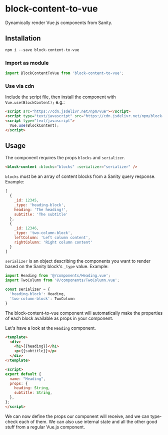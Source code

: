 # block-content-to-vue

Dynamically render Vue.js components from Sanity.

## Installation

```js
npm i --save block-content-to-vue
```

### Import as module

```js
import BlockContentToVue from 'block-content-to-vue';
```

### Use via cdn

Include the script file, then install the component with `Vue.use(BlockContent);` e.g.:

```html
<script src="https://cdn.jsdelivr.net/npm/vue"></script>
<script type="text/javascript" src="https://cdn.jsdelivr.net/npm/block-content-to-vue"></script>
<script type="text/javascript">
  Vue.use(BlockContent);
</script>
```

## Usage

The component requires the props `blocks` and `serializer`.

```html
<block-content :blocks="blocks" :serializer="serializer" />
```

`blocks` must be an array of content blocks from a Sanity query response.
Example:

```js
[
  {
    _id: 12345,
    _type: 'heading-block',
    heading: 'The heading!',
    subtitle: 'The subtitle'
  },
  {
    _id: 12346,
    _type: 'two-column-block',
    leftColumn: 'Left column content',
    rightColumn: 'Right column content'
  }
]
```

`serializer` is an object describing the components you want to render based on the Sanity block's `_type` value.
Example:

```js
import Heading from '@/components/Heading.vue';
import TwoColumn from '@/components/TwoColumn.vue';

const serializer = {
  'heading-block': Heading,
  'two-column-block': TwoColumn
}
```

The block-content-to-vue component will automatically make the properties of each block available as props in your component.

Let's have a look at the `Heading` component.

```html
<template>
  <div>
    <h1>{{heading}}</h1>
    <p>{{subtitle}}</p>
  </div>
</template>

<script>
export default {
  name: "Heading",
  props: {
    heading: String,
    subtitle: String,
  },
};
</script>
```

We can now define the props our component will receive, and we can type-check each of them.
We can also use internal state and all the other good stuff from a regular Vue.js component.
